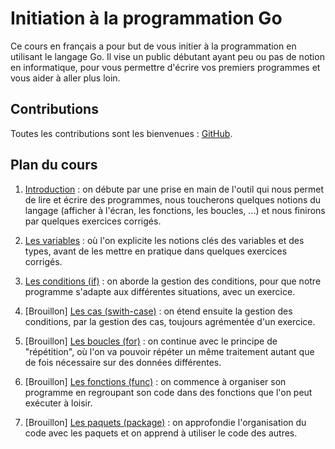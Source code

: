 # Initiation à la programmation Go

Ce cours en français a pour but de vous initier à la programmation en utilisant
le langage Go. Il vise un public débutant ayant peu ou pas de notion en
informatique, pour vous permettre d'écrire vos premiers programmes et vous
aider à aller plus loin.

## Contributions

Toutes les contributions sont les bienvenues :
[GitHub](https://github.com/hamdouni/initiation_a_la_programmation).

## Plan du cours

1. [Introduction](./Cours/01_Introduction/01_00_Introduction.md) : on débute
   par une prise en main de l'outil qui nous permet de lire et écrire des
   programmes, nous toucherons quelques notions du langage (afficher à l'écran,
   les fonctions, les boucles, ...) et nous finirons par quelques exercices
   corrigés.

2. [Les variables](./Cours/02_Variables/02_00_Les_variables.md) : où l'on
   explicite les notions clés des variables et des types, avant de les mettre
   en pratique dans quelques exercices corrigés.

3. [Les conditions (if)](./Cours/03_Conditions/03_00_Les_conditions.md) : on
   aborde la gestion des conditions, pour que notre programme s'adapte aux
   différentes situations, avec un exercice.

4. [Brouillon] [Les cas (swith-case)](./Cours/04_Cas/04_00_Cas.md) : on étend
   ensuite la gestion des conditions, par la gestion des cas, toujours
   agrémentée d'un exercice.

5. [Brouillon] [Les boucles (for)](./Cours/05_Boucles/05_00_Boucles.md) : on
   continue avec le principe de "répétition", où l'on va pouvoir répéter un
   même traitement autant que de fois nécessaire sur des données différentes.

6. [Brouillon] [Les fonctions (func)](./Cours/06_Fonctions/06_00_Fonctions.md)
   : on commence à organiser son programme en regroupant son code dans des
   fonctions que l'on peut exécuter à loisir.

7. [Brouillon] [Les paquets (package)](./Cours/07_Paquets/07_00_Paquets.md) :
   on approfondie l'organisation du code avec les paquets et on apprend à
   utiliser le code des autres.
